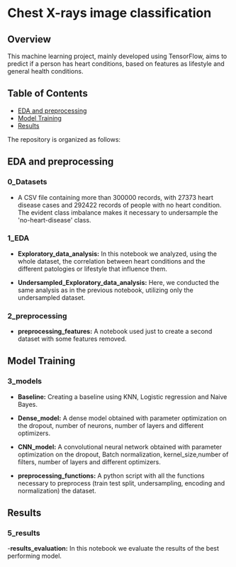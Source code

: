 # Chest X-rays image classification

## Overview

This machine learning project, mainly developed using TensorFlow, aims to predict if a person has heart conditions, based on features as lifestyle and general health conditions.

## Table of Contents

- [EDA and preprocessing](#EDA_and_preprocessing)
- [Model Training](#model-training)
- [Results](#Results)


The repository is organized as follows:

## EDA and preprocessing

### 0_Datasets

- A CSV file containing more than 300000 records, with 27373 heart disease cases and 292422 records of people with no heart condition. The evident class imbalance makes it necessary to undersample the 'no-heart-disease' class.

### 1_EDA

- **Exploratory_data_analysis:** In this notebook we analyzed, using the whole dataset, the correlation between heart conditions and the different patologies or lifestyle that influence them.

- **Undersampled_Exploratory_data_analysis:** Here, we conducted the same analysis as in the previous notebook, utilizing only the undersampled dataset.

### 2_preprocessing

- **preprocessing_features:** A notebook used just to create a second dataset with some features removed.

## Model Training

### 3_models

- **Baseline:** Creating a baseline using KNN, Logistic regression and Naive Bayes.

- **Dense_model:** A dense model obtained with parameter optimization on the dropout, number of neurons, number of layers and different optimizers.

- **CNN_model:** A convolutional neural network obtained with parameter optimization on the dropout, Batch normalization, kernel_size,number of filters, number of layers and different optimizers.

- **preprocessing_functions:** A python script with all the functions necessary to preprocess (train test split, undersampling, encoding and normalization) the dataset. 

## Results

### 5_results

-**results_evaluation:** In this notebook we evaluate the results of the best performing model.

